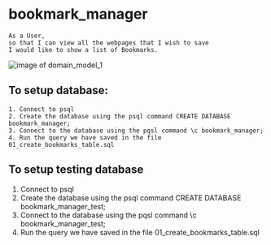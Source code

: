 # bookmark_manager
```
As a User,
so that I can view all the webpages that I wish to save
I would like to show a list of Bookmarks.
```

![image of domain_model_1](/images/domain_model_1.png)

## To setup database:

    1. Connect to psql
    2. Create the database using the psql command CREATE DATABASE bookmark_manager;
    3. Connect to the database using the pqsl command \c bookmark_manager;
    4. Run the query we have saved in the file 01_create_bookmarks_table.sql

## To setup testing database

  1. Connect to psql
  2. Create the database using the psql command CREATE DATABASE bookmark_manager_test;
  3. Connect to the database using the pqsl command \c bookmark_manager_test;
  4. Run the query we have saved in the file 01_create_bookmarks_table.sql
